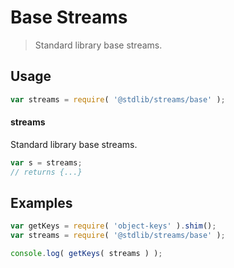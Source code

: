 # Base Streams

> Standard library base streams.

<section class="usage">

## Usage

```javascript
var streams = require( '@stdlib/streams/base' );
```

#### streams

Standard library base streams.

```javascript
var s = streams;
// returns {...}
```

</section>

<!-- /.usage -->

<section class="examples">

## Examples

<!-- TODO: better examples -->

```javascript
var getKeys = require( 'object-keys' ).shim();
var streams = require( '@stdlib/streams/base' );

console.log( getKeys( streams ) );
```

</section>

<!-- /.examples -->

<section class="links">

</section>

<!-- /.links -->
